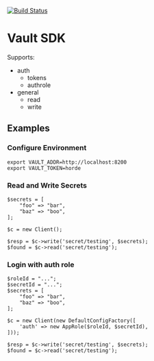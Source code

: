 [![Build Status](https://travis-ci.org/fliglio/vault.svg?branch=master)](https://travis-ci.org/fliglio/vault)

# Vault SDK

Supports:

- auth
	- tokens
	- authrole
- general
	- read
	- write


## Examples

### Configure Environment

	export VAULT_ADDR=http://localhost:8200
	export VAULT_TOKEN=horde

### Read and Write Secrets

	$secrets = [
		"foo" => "bar",
		"baz" => "boo",
	];

	$c = new Client();

	$resp = $c->write('secret/testing', $secrets);
	$found = $c->read('secret/testing');

### Login with auth role
	
	$roleId = "...";
	$secretId = "...";
	$secrets = [
		"foo" => "bar",
		"baz" => "boo",
	];

	$c = new Client(new DefaultConfigFactory([
		'auth' => new AppRole($roleId, $secretId),
	]));

	$resp = $c->write('secret/testing', $secrets);
	$found = $c->read('secret/testing');
